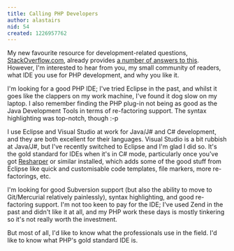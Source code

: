 ```yaml
---
title: Calling PHP Developers
author: alastairs
nid: 54
created: 1226957762
---
```

My new favourite resource for development-related questions, <a href="http://www.stackoverflow.com/">StackOverflow.com</a>, already provides <a href="http://stackoverflow.com/questions/tagged/php%20ide">a number of answers to this</a>.  However, I'm interested to hear from you, my small community of readers, what IDE you use for PHP development, and why you like it.
<!--break-->
I'm looking for a good PHP IDE; I've tried Eclipse in the past, and whilst it goes like the clappers on my work machine, I've found it dog slow on my laptop.  I also remember finding the PHP plug-in not being as good as the Java Development Tools in terms of re-factoring support.  The syntax highlighting was top-notch, though :-p  

I use Eclipse and Visual Studio at work for Java/J# and C# development, and they are both excellent for their languages.  Visual Studio is a bit rubbish at Java/J#, but I've recently switched to Eclipse and I'm glad I did so.  It's the gold standard for IDEs when it's in C# mode, particularly once you've got <a href="http://www.jetbrains.com/resharper/">Resharper</a> or similar installed, which adds some of the good stuff from Eclipse like quick and customisable code templates, file markers, more re-factorings, etc.  

I'm looking for good Subversion support (but also the ability to move to Git/Mercurial relatively painlessly), syntax highlighting, and good re-factoring support.  I'm not too keen to pay for the IDE; I've used Zend in the past and didn't like it at all, and my PHP work these days is mostly tinkering so it's not really worth the investment.  

But most of all, I'd like to know what the professionals use in the field.  I'd like to know what PHP's gold standard IDE is.
